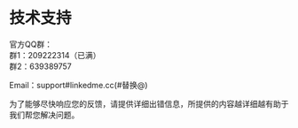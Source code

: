 # 技术支持

官方QQ群：  
群1：209222314（已满）  
群2：639389757

Email：support\#linkedme.cc\(\#替换@\)

为了能够尽快响应您的反馈，请提供详细出错信息，所提供的内容越详细越有助于我们帮您解决问题。

